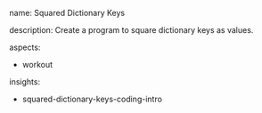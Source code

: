 name: Squared Dictionary Keys

description: Create a program to square dictionary keys as values.

aspects:
  - workout

insights:
  - squared-dictionary-keys-coding-intro